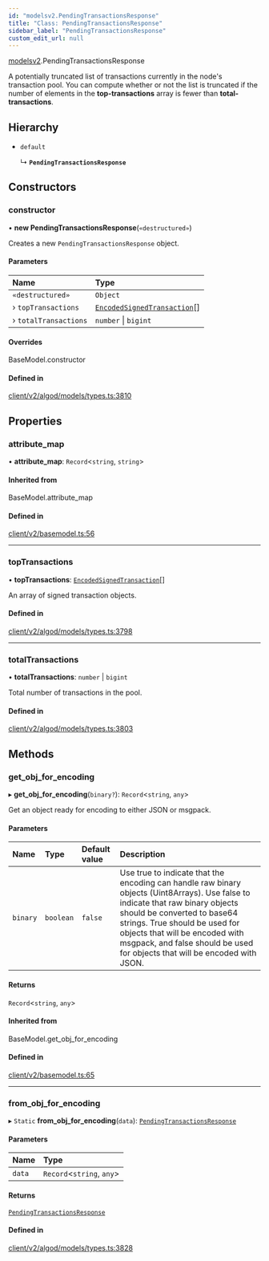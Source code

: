 ```yaml
---
id: "modelsv2.PendingTransactionsResponse"
title: "Class: PendingTransactionsResponse"
sidebar_label: "PendingTransactionsResponse"
custom_edit_url: null
---
```


[modelsv2](../namespaces/modelsv2.md).PendingTransactionsResponse

A potentially truncated list of transactions currently in the node's transaction
pool. You can compute whether or not the list is truncated if the number of
elements in the **top-transactions** array is fewer than **total-transactions**.

## Hierarchy

- `default`

  ↳ **`PendingTransactionsResponse`**

## Constructors

### constructor

• **new PendingTransactionsResponse**(`«destructured»`)

Creates a new `PendingTransactionsResponse` object.

#### Parameters

| Name | Type |
| :------ | :------ |
| `«destructured»` | `Object` |
| › `topTransactions` | [`EncodedSignedTransaction`](../interfaces/EncodedSignedTransaction.md)[] |
| › `totalTransactions` | `number` \| `bigint` |

#### Overrides

BaseModel.constructor

#### Defined in

[client/v2/algod/models/types.ts:3810](https://github.com/joe-p/js-algorand-sdk/blob/6a3021f/src/client/v2/algod/models/types.ts#L3810)

## Properties

### attribute\_map

• **attribute\_map**: `Record`<`string`, `string`\>

#### Inherited from

BaseModel.attribute\_map

#### Defined in

[client/v2/basemodel.ts:56](https://github.com/joe-p/js-algorand-sdk/blob/6a3021f/src/client/v2/basemodel.ts#L56)

___

### topTransactions

• **topTransactions**: [`EncodedSignedTransaction`](../interfaces/EncodedSignedTransaction.md)[]

An array of signed transaction objects.

#### Defined in

[client/v2/algod/models/types.ts:3798](https://github.com/joe-p/js-algorand-sdk/blob/6a3021f/src/client/v2/algod/models/types.ts#L3798)

___

### totalTransactions

• **totalTransactions**: `number` \| `bigint`

Total number of transactions in the pool.

#### Defined in

[client/v2/algod/models/types.ts:3803](https://github.com/joe-p/js-algorand-sdk/blob/6a3021f/src/client/v2/algod/models/types.ts#L3803)

## Methods

### get\_obj\_for\_encoding

▸ **get_obj_for_encoding**(`binary?`): `Record`<`string`, `any`\>

Get an object ready for encoding to either JSON or msgpack.

#### Parameters

| Name | Type | Default value | Description |
| :------ | :------ | :------ | :------ |
| `binary` | `boolean` | `false` | Use true to indicate that the encoding can handle raw binary objects (Uint8Arrays). Use false to indicate that raw binary objects should be converted to base64 strings. True should be used for objects that will be encoded with msgpack, and false should be used for objects that will be encoded with JSON. |

#### Returns

`Record`<`string`, `any`\>

#### Inherited from

BaseModel.get\_obj\_for\_encoding

#### Defined in

[client/v2/basemodel.ts:65](https://github.com/joe-p/js-algorand-sdk/blob/6a3021f/src/client/v2/basemodel.ts#L65)

___

### from\_obj\_for\_encoding

▸ `Static` **from_obj_for_encoding**(`data`): [`PendingTransactionsResponse`](modelsv2.PendingTransactionsResponse.md)

#### Parameters

| Name | Type |
| :------ | :------ |
| `data` | `Record`<`string`, `any`\> |

#### Returns

[`PendingTransactionsResponse`](modelsv2.PendingTransactionsResponse.md)

#### Defined in

[client/v2/algod/models/types.ts:3828](https://github.com/joe-p/js-algorand-sdk/blob/6a3021f/src/client/v2/algod/models/types.ts#L3828)
